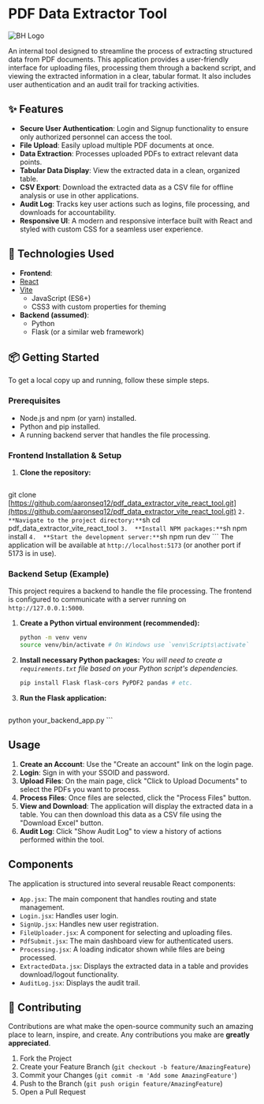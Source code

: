 # PDF Data Extractor Tool
 
![BH Logo](public/bhi-logo.png)
 
An internal tool designed to streamline the process of extracting structured data from PDF documents. This application provides a user-friendly interface for uploading files, processing them through a backend script, and viewing the extracted information in a clear, tabular format. It also includes user authentication and an audit trail for tracking activities.
 
## ✨ Features
 
* **Secure User Authentication**: Login and Signup functionality to ensure only authorized personnel can access the tool.
* **File Upload**: Easily upload multiple PDF documents at once.
* **Data Extraction**: Processes uploaded PDFs to extract relevant data points.
* **Tabular Data Display**: View the extracted data in a clean, organized table.
* **CSV Export**: Download the extracted data as a CSV file for offline analysis or use in other applications.
* **Audit Log**: Tracks key user actions such as logins, file processing, and downloads for accountability.
* **Responsive UI**: A modern and responsive interface built with React and styled with custom CSS for a seamless user experience.
 
## 🚀 Technologies Used
 
* **Frontend**:
* [React](https://reactjs.org/)
* [Vite](https://vitejs.dev/)
    * JavaScript (ES6+)
    * CSS3 with custom properties for theming
* **Backend (assumed)**:
    * Python
    * Flask (or a similar web framework)
 
## 📦 Getting Started
 
To get a local copy up and running, follow these simple steps.
 
### Prerequisites
 
* Node.js and npm (or yarn) installed.
* Python and pip installed.
* A running backend server that handles the file processing.
 
### Frontend Installation & Setup
 
1.  **Clone the repository:**
    ```sh
git clone [https://github.com/aaronseq12/pdf_data_extractor_vite_react_tool.git](https://github.com/aaronseq12/pdf_data_extractor_vite_react_tool.git)
    ```
2.  **Navigate to the project directory:**
    ```sh
    cd pdf_data_extractor_vite_react_tool
    ```
3.  **Install NPM packages:**
    ```sh
    npm install
    ```
4.  **Start the development server:**
    ```sh
    npm run dev
    ```
The application will be available at `http://localhost:5173` (or another port if 5173 is in use).
 
### Backend Setup (Example)
 
This project requires a backend to handle the file processing. The frontend is configured to communicate with a server running on `http://127.0.0.1:5000`.
 
1.  **Create a Python virtual environment (recommended):**
    ```sh
    python -m venv venv
    source venv/bin/activate # On Windows use `venv\Scripts\activate`
    ```
2.  **Install necessary Python packages:**
    *You will need to create a `requirements.txt` file based on your Python script's dependencies.*
    ```sh
    pip install Flask flask-cors PyPDF2 pandas # etc.
    ```
3.  **Run the Flask application:**
    ```sh
python your_backend_app.py
    ```
 
## Usage
 
1.  **Create an Account**: Use the "Create an account" link on the login page.
2.  **Login**: Sign in with your SSOID and password.
3.  **Upload Files**: On the main page, click "Click to Upload Documents" to select the PDFs you want to process.
4.  **Process Files**: Once files are selected, click the "Process Files" button.
5.  **View and Download**: The application will display the extracted data in a table. You can then download this data as a CSV file using the "Download Excel" button.
6.  **Audit Log**: Click "Show Audit Log" to view a history of actions performed within the tool.
 
## Components
 
The application is structured into several reusable React components:
 
* `App.jsx`: The main component that handles routing and state management.
* `Login.jsx`: Handles user login.
* `SignUp.jsx`: Handles new user registration.
* `FileUploader.jsx`: A component for selecting and uploading files.
* `PdfSubmit.jsx`: The main dashboard view for authenticated users.
* `Processing.jsx`: A loading indicator shown while files are being processed.
* `ExtractedData.jsx`: Displays the extracted data in a table and provides download/logout functionality.
* `AuditLog.jsx`: Displays the audit trail.
 
## 🤝 Contributing
 
Contributions are what make the open-source community such an amazing place to learn, inspire, and create. Any contributions you make are **greatly appreciated**.
 
1.  Fork the Project
2.  Create your Feature Branch (`git checkout -b feature/AmazingFeature`)
3.  Commit your Changes (`git commit -m 'Add some AmazingFeature'`)
4.  Push to the Branch (`git push origin feature/AmazingFeature`)
5.  Open a Pull Request
